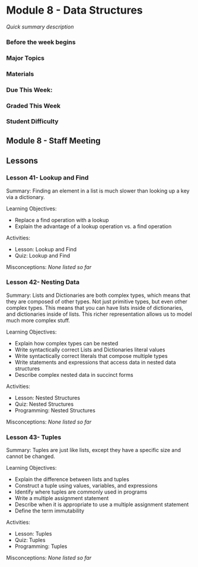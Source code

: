 # Module 8 - Data Structures
_Quick summary description_

### Before the week begins

### Major Topics

### Materials

### Due This Week:

### Graded This Week

### Student Difficulty

## Module 8 - Staff Meeting

## Lessons

### Lesson 41- Lookup and Find 

Summary: Finding an element in a list is much slower than looking up a key via a dictionary. 

Learning Objectives:
* Replace a find operation with a lookup
* Explain the advantage of a lookup operation vs. a find operation

Activities:
* Lesson: Lookup and Find
* Quiz: Lookup and Find

Misconceptions: _None listed so far_

### Lesson 42- Nesting Data 

Summary: Lists and Dictionaries are both complex types, which means that they are composed of other types. Not just primitive types, but even other complex types. This means that you can have lists inside of dictionaries, and dictionaries inside of lists. This richer representation allows us to model much more complex stuff. 

Learning Objectives:
* Explain how complex types can be nested
* Write syntactically correct Lists and Dictionaries literal values
* Write syntactically correct literals that compose multiple types
* Write statements and expressions that access data in nested data structures
* Describe complex nested data in succinct forms

Activities:
* Lesson: Nested Structures
* Quiz: Nested Structures
* Programming: Nested Structures

Misconceptions: _None listed so far_

### Lesson 43- Tuples 

Summary: Tuples are just like lists, except they have a specific size and cannot be changed. 

Learning Objectives:
* Explain the difference between lists and tuples
* Construct a tuple using values, variables, and expressions
* Identify where tuples are commonly used in programs
* Write a multiple assignment statement
* Describe when it is appropriate to use a multiple assignment statement
* Define the term immutability

Activities:
* Lesson: Tuples
* Quiz: Tuples
* Programming: Tuples

Misconceptions: _None listed so far_

